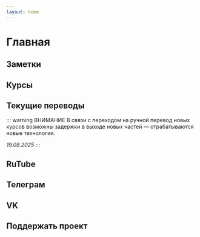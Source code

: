 ```yaml
---
layout: home
---
```


<script setup>
import TileGrid from './.vitepress/components/TileGrid.vue';
import CourseProgress from './.vitepress/components/CourseProgress.vue';
import CodePreview from './.vitepress/components/CodePreview.vue';
import GridMenu from './.vitepress/components/GridMenu.vue';

import {
    courses,
    notes,
    rutube_tiles,
    telegram_tiles,
    vk_tiles,
    donats_tiles
} from './index.js';
</script>

# Главная

## Заметки

<TileGrid :tiles="notes" />

## Курсы

<TileGrid :tiles="courses" />

## Текущие переводы

::: warning ВНИМАНИЕ
В связи с переходом на ручной перевод новых курсов возможны задержки в выходе новых частей — отрабатываются новые технологии.

_19.08.2025_
:::

<CourseProgress />

## RuTube

<TileGrid :tiles="rutube_tiles" />

## Телеграм

<TileGrid :tiles="telegram_tiles" />

## VK

<TileGrid :tiles="vk_tiles" />

## Поддержать проект

<TileGrid :tiles="donats_tiles" />
